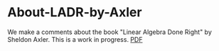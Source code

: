 # About-LADR-by-Axler
We make a comments about the book "Linear Algebra Done Right" by Sheldon Axler. This is a work in progress. [PDF](https://latexonline.cc/compile?git=https://github.com/Pierre-Yves-Gaillard/About-LADR-by-Axler&target=ladr-a-a&command=pdflatex)
